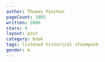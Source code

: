 ```yaml
---
author: Thomas Pynchon
pageCount: 1085
written: 2006
stars: 4
layout: post
category: book
tags: listened historical steampunk
gender: m
---
```

